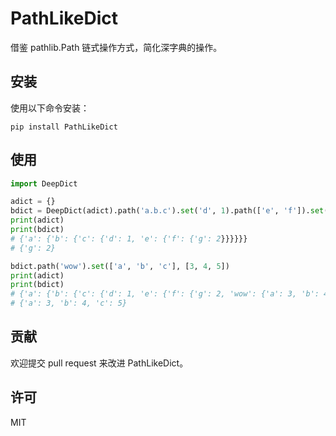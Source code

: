 # PathLikeDict

借鉴 pathlib.Path 链式操作方式，简化深字典的操作。

## 安装

使用以下命令安装：

`pip install PathLikeDict`

## 使用

```python
import DeepDict

adict = {}
bdict = DeepDict(adict).path('a.b.c').set('d', 1).path(['e', 'f']).set('g', 2)
print(adict)
print(bdict)
# {'a': {'b': {'c': {'d': 1, 'e': {'f': {'g': 2}}}}}}
# {'g': 2}

bdict.path('wow').set(['a', 'b', 'c'], [3, 4, 5])
print(adict)
print(bdict)
# {'a': {'b': {'c': {'d': 1, 'e': {'f': {'g': 2, 'wow': {'a': 3, 'b': 4, 'c': 5}}}}}}}     
# {'a': 3, 'b': 4, 'c': 5}
```

## 贡献

欢迎提交 pull request 来改进 PathLikeDict。

## 许可

MIT
